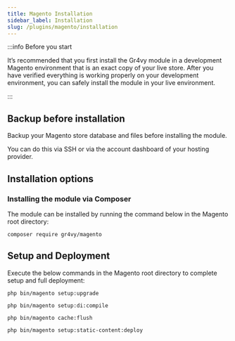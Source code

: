 ```yaml
---
title: Magento Installation
sidebar_label: Installation
slug: /plugins/magento/installation
---
```


:::info Before you start

It’s recommended that you first install the Gr4vy module in a development Magento environment that is an exact copy of your live store. After you have verified everything is working properly on your development environment, you can safely install the module in your live environment.

:::

## Backup before installation

Backup your Magento store database and files before installing the module. 

You can do this via SSH or via the account dashboard of your hosting provider.

## Installation options

### Installing the module via Composer

The module can be installed by running the command below in the Magento root directory:

```
composer require gr4vy/magento
```

## Setup and Deployment

Execute the below commands in the Magento root directory to complete setup and full deployment:

```
php bin/magento setup:upgrade

php bin/magento setup:di:compile

php bin/magento cache:flush

php bin/magento setup:static-content:deploy
```
